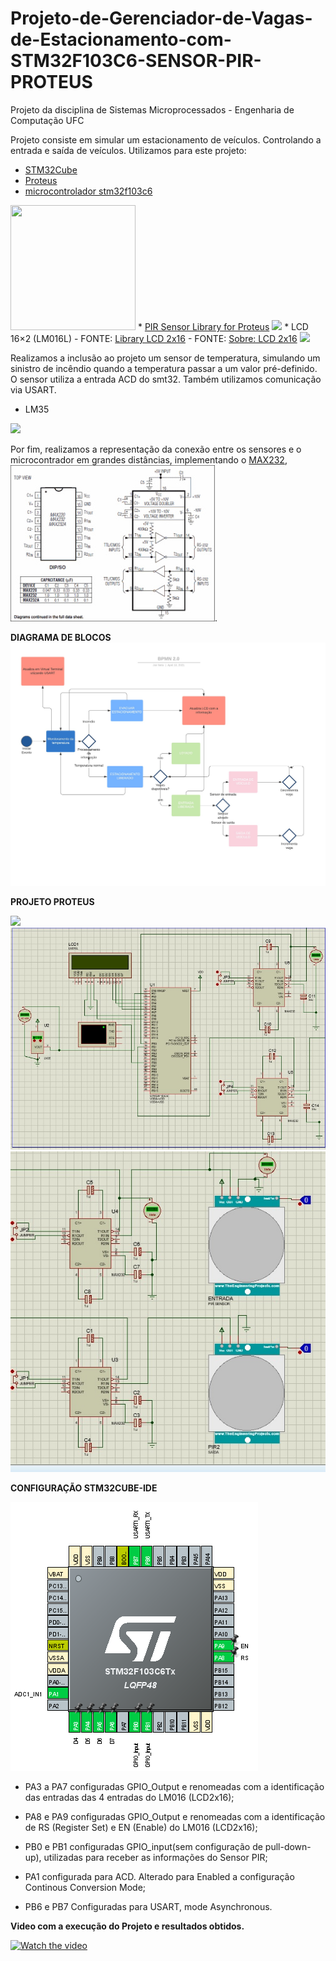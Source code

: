 # Projeto-de-Gerenciador-de-Vagas-de-Estacionamento-com-STM32F103C6-SENSOR-PIR-PROTEUS
Projeto da disciplina de Sistemas Microprocessados - Engenharia de Computação UFC

Projeto consiste em simular um estacionamento de veículos. Controlando a entrada e saída de veículos.
Utilizamos para este projeto:
* <a href="https://www.st.com/en/ecosystems/stm32cube.html">STM32Cube</a>
* <a href="https://www.labcenter.com/">Proteus</a>
* <a href="https://www.st.com/en/microcontrollers-microprocessors/stm32f103c6.html">microcontrolador stm32f103c6</a>
<img src="https://github.com/joirneto/Projeto-de-Gerenciador-de-Vagas-de-Estacionamento-com-STM32F103C6-SENSOR-PIR-PROTEUS/blob/main/images/smt32f103c6.jpg" width="200" height="200"/>
* <a href="https://www.theengineeringprojects.com/2016/01/pir-sensor-library-proteus.html">PIR Sensor Library for Proteus</a>
<img src="https://github.com/joirneto/Projeto-de-Gerenciador-de-Vagas-de-Estacionamento-com-STM32F103C6-SENSOR-PIR-PROTEUS/blob/main/images/PIR-Sensor-Library-for-Proteus-214x300.jpg">
* LCD 16×2 (LM016L) - FONTE: <a href="https://controllerstech.com/">Library LCD 2x16</a> - FONTE: <a href="https://embeddedcenter.wordpress.com/ece-study-centre/display-module/lcd-16x2-lm016l/">Sobre: LCD 2x16</a>
<img src="https://github.com/joirneto/Projeto-de-Gerenciador-de-Vagas-de-Estacionamento-com-STM32F103C6-SENSOR-PIR-PROTEUS/blob/main/images/LCD%202x16.jpg">

Realizamos a inclusão ao projeto um sensor de temperatura, simulando um sinistro de incêndio quando a temperatura passar a um valor pré-definido. O sensor utiliza a entrada ACD do smt32. Também utilizamos comunicação via USART.
* LM35
<img src="https://github.com/joirneto/Projeto-de-Gerenciador-de-Vagas-de-Estacionamento-com-STM32F103C6-SENSOR-PIR-PROTEUS/blob/main/images/LM35.png">

Por fim, realizamos a representação da conexão entre os sensores e o microcontrador em grandes distâncias, implementando o <a href="https://www.ti.com/lit/ds/symlink/max232.pdf?ts=1618077179451&ref_url=https%253A%252F%252Fwww.ti.com%252Fproduct%252FMAX232%253Futm_source%253Dsupplyframe%2526utm_medium%253DSEP%2526utm_campaign%253Dnot_alldatasheet%2526DCM%253Dyes%2526dclid%253DCOr3nMv08-8CFUswuQYd2tIO5g">MAX232</a>, <img src="https://github.com/joirneto/Projeto-de-Gerenciador-de-Vagas-de-Estacionamento-com-STM32F103C6-PIR-LCD2X16-LM35-USART-PROTEUS/blob/main/images/MAX232.jpg">.

**DIAGRAMA DE BLOCOS**
<img src="https://github.com/joirneto/Projeto-de-Gerenciador-de-Vagas-de-Estacionamento-com-STM32F103C6-PIR-LCD2X16-LM35-USART-PROTEUS/blob/main/images/BPMN%202.0.jpeg">


**PROJETO PROTEUS**

<img src="https://github.com/joirneto/Projeto-de-Gerenciador-de-Vagas-de-Estacionamento-com-STM32F103C6-SENSOR-PIR-PROTEUS/blob/main/images/Projeto%20Proteus.jpg">
<img src="https://github.com/joirneto/Projeto-de-Gerenciador-de-Vagas-de-Estacionamento-com-STM32F103C6-PIR-LCD2X16-LM35-USART-PROTEUS/blob/main/images/Projeto%20Proteus%201.jpg">
<img src="https://github.com/joirneto/Projeto-de-Gerenciador-de-Vagas-de-Estacionamento-com-STM32F103C6-PIR-LCD2X16-LM35-USART-PROTEUS/blob/main/images/Projeto%20Proteus%202.jpg">

**CONFIGURAÇÃO STM32CUBE-IDE**

<img src="https://github.com/joirneto/Projeto-de-Gerenciador-de-Vagas-de-Estacionamento-com-STM32F103C6-PIR-LCD2X16-LM35-USART-PROTEUS/blob/main/images/Configura%C3%A7%C3%A3o%20stm32.png/">

- PA3 a PA7 configuradas GPIO_Output e renomeadas com a identificação das entradas das 4 entradas do LM016 (LCD2x16);

- PA8 e PA9 configuradas GPIO_Output e renomeadas com a identificação de RS (Register Set) e EN (Enable) do LM016 (LCD2x16);

- PB0 e PB1 configuradas GPIO_input(sem configuração de pull-down-up), utilizadas para receber as informações do Sensor PIR;

- PA1 configurada para ACD. Alterado para Enabled a configuração Continous Conversion Mode;

- PB6 e PB7 Configuradas para USART, mode Asynchronous.



**Video com a execução do Projeto e resultados obtidos.**

[![Watch the video](https://img.youtube.com/vi/T-D1KVIuvjA/maxresdefault.jpg)](https://youtu.be/T-D1KVIuvjA)



